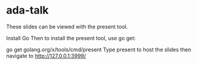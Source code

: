 # ada-talk

These slides can be viewed with the present tool.

Install Go
Then to install the present tool, use go get:

go get golang.org/x/tools/cmd/present
Type present to host the slides then navigate to http://127.0.0.1:3999/